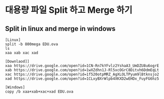 # 대용량 파일 Split 하고 Merge 하기

## Split in linux and merge in windows
```
[Linux]
split -b 800mega EDU.ova
ls
xaa xab xac xad

[Downlaod]]
xaa https://drive.google.com/open?id=1CN-Rn7kYFvlz2YshaA3_UmDZU8u6ogrE
xab https://drive.google.com/open?id=1wXZdhn1J-Rl5xcOGrC8Ditvh6DdmEqLt
xac https://drive.google.com/open?id=1f520otpMRZ_AgXLOLTPyum9lBtknsjo2
xad https://drive.google.com/open?id=1CLxyBXrWlpb4XKXD2wEHDx_FuyFG6hz5

[Windows]
copy /b xaa+xab+xac+xad EDU.ova
```
